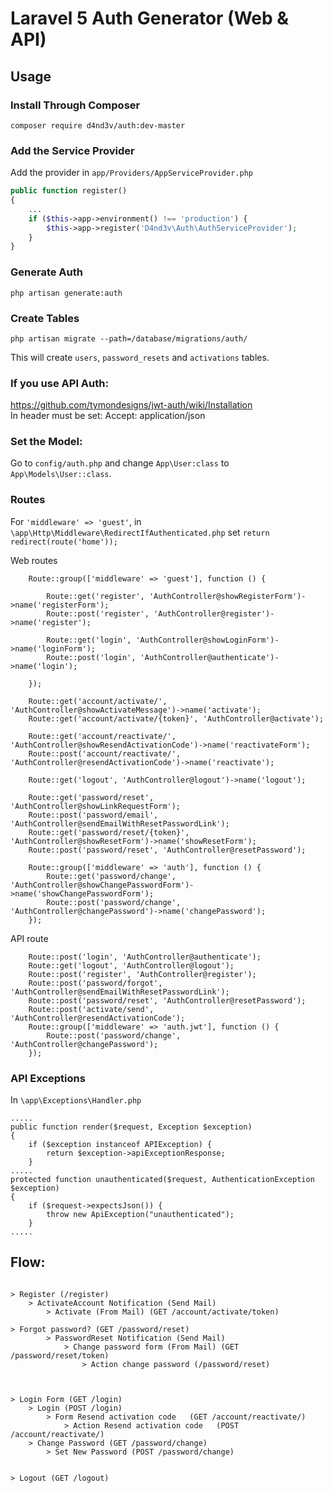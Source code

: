# Laravel 5 Auth Generator (Web & API)

## Usage

### Install Through Composer

```
composer require d4nd3v/auth:dev-master
```

### Add the Service Provider

Add the provider in `app/Providers/AppServiceProvider.php`

```php
public function register()
{
    ...
	if ($this->app->environment() !== 'production') {
		$this->app->register('D4nd3v\Auth\AuthServiceProvider');
	}
}
```



### Generate Auth

```php artisan generate:auth```





### Create Tables

```
php artisan migrate --path=/database/migrations/auth/
```
This will create ```users```, ```password_resets``` and ```activations``` tables.





### If you use API Auth:
https://github.com/tymondesigns/jwt-auth/wiki/Installation  
In header must be set: Accept: application/json  

### Set the Model:
Go to ```config/auth.php``` and change ```App\User:class``` to ```App\Models\User::class```.



### Routes

For `'middleware' => 'guest'`, in `\app\Http\Middleware\RedirectIfAuthenticated.php` set `return redirect(route('home'));`

Web routes

```
    Route::group(['middleware' => 'guest'], function () {

        Route::get('register', 'AuthController@showRegisterForm')->name('registerForm');
        Route::post('register', 'AuthController@register')->name('register');

        Route::get('login', 'AuthController@showLoginForm')->name('loginForm');
        Route::post('login', 'AuthController@authenticate')->name('login');

    });

    Route::get('account/activate/', 'AuthController@showActivateMessage')->name('activate');
    Route::get('account/activate/{token}', 'AuthController@activate');

    Route::get('account/reactivate/', 'AuthController@showResendActivationCode')->name('reactivateForm');
    Route::post('account/reactivate/', 'AuthController@resendActivationCode')->name('reactivate');

    Route::get('logout', 'AuthController@logout')->name('logout');

    Route::get('password/reset', 'AuthController@showLinkRequestForm');
    Route::post('password/email', 'AuthController@sendEmailWithResetPasswordLink');
    Route::get('password/reset/{token}', 'AuthController@showResetForm')->name('showResetForm');
    Route::post('password/reset', 'AuthController@resetPassword');

    Route::group(['middleware' => 'auth'], function () {
        Route::get('password/change', 'AuthController@showChangePasswordForm')->name('showChangePasswordForm');
        Route::post('password/change', 'AuthController@changePassword')->name('changePassword');
    });
```

API route


```
    Route::post('login', 'AuthController@authenticate');
    Route::get('logout', 'AuthController@logout');
    Route::post('register', 'AuthController@register');
    Route::post('password/forgot', 'AuthController@sendEmailWithResetPasswordLink');
    Route::post('password/reset', 'AuthController@resetPassword');
    Route::post('activate/send', 'AuthController@resendActivationCode');
    Route::group(['middleware' => 'auth.jwt'], function () {
        Route::post('password/change', 'AuthController@changePassword');
    });

```



### API Exceptions
In `\app\Exceptions\Handler.php`
```
.....
public function render($request, Exception $exception)
{
    if ($exception instanceof APIException) {
        return $exception->apiExceptionResponse;
    }
.....
protected function unauthenticated($request, AuthenticationException $exception)
{
    if ($request->expectsJson()) {
        throw new ApiException("unauthenticated");
    }
.....
```


## Flow:  
```  
  
> Register (/register)  
    > ActivateAccount Notification (Send Mail)  
        > Activate (From Mail) (GET /account/activate/token)   

> Forgot password? (GET /password/reset)
        > PasswordReset Notification (Send Mail)     
            > Change password form (From Mail) (GET /password/reset/token)
                > Action change password (/password/reset)



> Login Form (GET /login)
    > Login (POST /login)
        > Form Resend activation code   (GET /account/reactivate/)
            > Action Resend activation code   (POST /account/reactivate/)
    > Change Password (GET /password/change)
        > Set New Password (POST /password/change)
         
 
> Logout (GET /logout)

            
```









